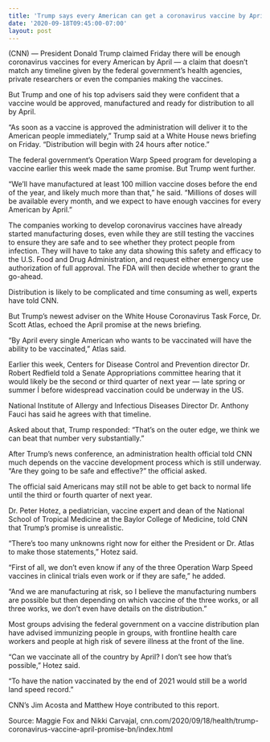 ```yaml
---
title: 'Trump says every American can get a coronavirus vaccine by April, but health experts say that’s not likely'
date: '2020-09-18T09:45:00-07:00'
layout: post
---
```


(CNN) — President Donald Trump claimed Friday there will be enough coronavirus vaccines for every American by April — a claim that doesn’t match any timeline given by the federal government’s health agencies, private researchers or even the companies making the vaccines.

But Trump and one of his top advisers said they were confident that a vaccine would be approved, manufactured and ready for distribution to all by April.

“As soon as a vaccine is approved the administration will deliver it to the American people immediately,” Trump said at a White House news briefing on Friday. “Distribution will begin with 24 hours after notice.”

The federal government’s Operation Warp Speed program for developing a vaccine earlier this week made the same promise. But Trump went further.

“We’ll have manufactured at least 100 million vaccine doses before the end of the year, and likely much more than that,” he said. “Millions of doses will be available every month, and we expect to have enough vaccines for every American by April.”

The companies working to develop coronavirus vaccines have already started manufacturing doses, even while they are still testing the vaccines to ensure they are safe and to see whether they protect people from infection. They will have to take any data showing this safety and efficacy to the U.S. Food and Drug Administration, and request either emergency use authorization of full approval. The FDA will then decide whether to grant the go-ahead.

Distribution is likely to be complicated and time consuming as well, experts have told CNN.

But Trump’s newest adviser on the White House Coronavirus Task Force, Dr. Scott Atlas, echoed the April promise at the news briefing.

“By April every single American who wants to be vaccinated will have the ability to be vaccinated,” Atlas said.

Earlier this week, Centers for Disease Control and Prevention director Dr. Robert Redfield told a Senate Appropriations committee hearing that it would likely be the second or third quarter of next year — late spring or summer Í before widespread vaccination could be underway in the US.

National Institute of Allergy and Infectious Diseases Director Dr. Anthony Fauci has said he agrees with that timeline.

Asked about that, Trump responded: “That’s on the outer edge, we think we can beat that number very substantially.”

After Trump’s news conference, an administration health official told CNN much depends on the vaccine development process which is still underway. “Are they going to be safe and effective?” the official asked.

The official said Americans may still not be able to get back to normal life until the third or fourth quarter of next year.

Dr. Peter Hotez, a pediatrician, vaccine expert and dean of the National School of Tropical Medicine at the Baylor College of Medicine, told CNN that Trump’s promise is unrealistic.

“There’s too many unknowns right now for either the President or Dr. Atlas to make those statements,” Hotez said.

“First of all, we don’t even know if any of the three Operation Warp Speed vaccines in clinical trials even work or if they are safe,” he added.

“And we are manufacturing at risk, so I believe the manufacturing numbers are possible but then depending on which vaccine of the three works, or all three works, we don’t even have details on the distribution.”

Most groups advising the federal government on a vaccine distribution plan have advised immunizing people in groups, with frontline health care workers and people at high risk of severe illness at the front of the line.

“Can we vaccinate all of the country by April? I don’t see how that’s possible,” Hotez said.

“To have the nation vaccinated by the end of 2021 would still be a world land speed record.”

CNN’s Jim Acosta and Matthew Hoye contributed to this report.

Source: Maggie Fox and Nikki Carvajal, cnn.com/2020/09/18/health/trump-coronavirus-vaccine-april-promise-bn/index.html